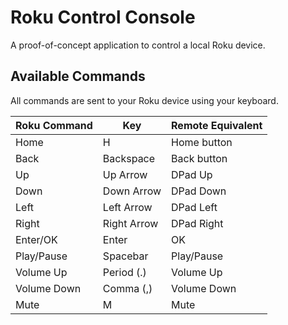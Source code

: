 # Roku Control Console

A proof-of-concept application to control a local Roku device.

## Available Commands
All commands are sent to your Roku device using your keyboard.

| Roku Command	| Key			| Remote Equivalent |
|---------------|---------------|-------------------|
| Home			| H				| Home button		|
| Back			| Backspace		| Back button		|
| Up			| Up Arrow		| DPad Up			|
| Down			| Down Arrow	| DPad Down			|
| Left			| Left Arrow	| DPad Left			|
| Right			| Right Arrow	| DPad Right		|
| Enter/OK		| Enter			| OK				|
| Play/Pause	| Spacebar		| Play/Pause		|
| Volume Up		| Period (.)	| Volume Up			|
| Volume Down	| Comma (,)		| Volume Down		|
| Mute			| M				| Mute				|
